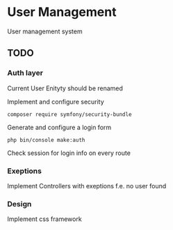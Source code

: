 # User Management
User management system

## TODO
### Auth layer
Current User Enityty should be renamed

Implement and configure security
```
composer require symfony/security-bundle
```
Generate and configure a login form
```
php bin/console make:auth
```
Check session for login info on every route
### Exeptions
Implement Controllers with exeptions f.e. no user found
### Design
Implement css framework
